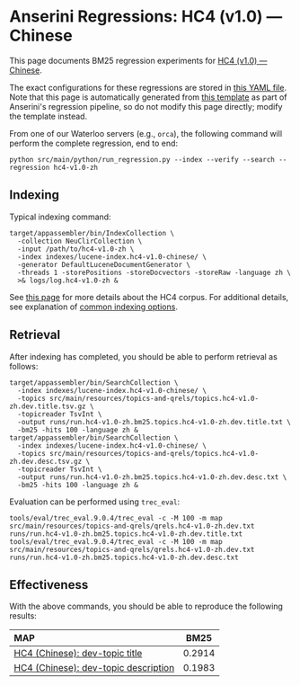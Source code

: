 # Anserini Regressions: HC4 (v1.0) &mdash; Chinese

This page documents BM25 regression experiments for [HC4 (v1.0) &mdash; Chinese](https://github.com/hltcoe/HC4).

The exact configurations for these regressions are stored in [this YAML file](../src/main/resources/regression/hc4-v1.0-zh.yaml).
Note that this page is automatically generated from [this template](../src/main/resources/docgen/templates/hc4-v1.0-zh.template) as part of Anserini's regression pipeline, so do not modify this page directly; modify the template instead.

From one of our Waterloo servers (e.g., `orca`), the following command will perform the complete regression, end to end:

```
python src/main/python/run_regression.py --index --verify --search --regression hc4-v1.0-zh
```

## Indexing

Typical indexing command:

```
target/appassembler/bin/IndexCollection \
  -collection NeuClirCollection \
  -input /path/to/hc4-v1.0-zh \
  -index indexes/lucene-index.hc4-v1.0-chinese/ \
  -generator DefaultLuceneDocumentGenerator \
  -threads 1 -storePositions -storeDocvectors -storeRaw -language zh \
  >& logs/log.hc4-v1.0-zh &
```

See [this page](https://github.com/hltcoe/HC4) for more details about the HC4 corpus.
For additional details, see explanation of [common indexing options](common-indexing-options.md).

## Retrieval

After indexing has completed, you should be able to perform retrieval as follows:

```
target/appassembler/bin/SearchCollection \
  -index indexes/lucene-index.hc4-v1.0-chinese/ \
  -topics src/main/resources/topics-and-qrels/topics.hc4-v1.0-zh.dev.title.tsv.gz \
  -topicreader TsvInt \
  -output runs/run.hc4-v1.0-zh.bm25.topics.hc4-v1.0-zh.dev.title.txt \
  -bm25 -hits 100 -language zh &
target/appassembler/bin/SearchCollection \
  -index indexes/lucene-index.hc4-v1.0-chinese/ \
  -topics src/main/resources/topics-and-qrels/topics.hc4-v1.0-zh.dev.desc.tsv.gz \
  -topicreader TsvInt \
  -output runs/run.hc4-v1.0-zh.bm25.topics.hc4-v1.0-zh.dev.desc.txt \
  -bm25 -hits 100 -language zh &
```

Evaluation can be performed using `trec_eval`:

```
tools/eval/trec_eval.9.0.4/trec_eval -c -M 100 -m map src/main/resources/topics-and-qrels/qrels.hc4-v1.0-zh.dev.txt runs/run.hc4-v1.0-zh.bm25.topics.hc4-v1.0-zh.dev.title.txt
tools/eval/trec_eval.9.0.4/trec_eval -c -M 100 -m map src/main/resources/topics-and-qrels/qrels.hc4-v1.0-zh.dev.txt runs/run.hc4-v1.0-zh.bm25.topics.hc4-v1.0-zh.dev.desc.txt
```

## Effectiveness

With the above commands, you should be able to reproduce the following results:

| MAP                                                                                                          | BM25      |
|:-------------------------------------------------------------------------------------------------------------|-----------|
| [HC4 (Chinese): dev-topic title](https://github.com/hltcoe/HC4)                                              | 0.2914    |
| [HC4 (Chinese): dev-topic description](https://github.com/hltcoe/HC4)                                        | 0.1983    |
